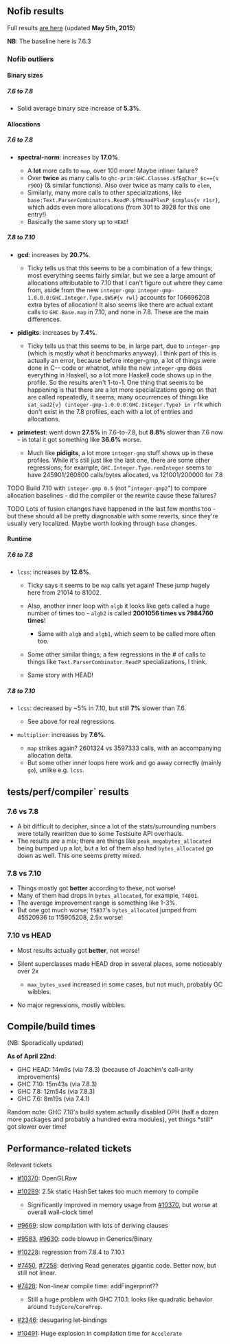 


## Nofib results



Full results [
are here](https://gist.githubusercontent.com/thoughtpolice/498d51153240cc4d899c/raw/9a43f6bbfd642cf4e7b15188f9c0b053d311f7b9/gistfile1.txt) (updated **May 5th, 2015**)



**NB**: The baseline here is 7.6.3


### Nofib outliers


#### Binary sizes


##### 7.6 to 7.8


- Solid average binary size increase of **5.3%**.

#### Allocations


##### 7.6 to 7.8


- **spectral-norm**: increases by **17.0%**.

  - A **lot** more calls to `map`, over 100 more! Maybe inliner failure?
  - Over **twice** as many calls to `ghc-prim:GHC.Classes.$fEqChar_$c=={v r90O}` (& similar functions). Also over twice as many calls to `elem`, 
  - Similarly, many more calls to other specializations, like `base:Text.ParserCombinators.ReadP.$fMonadPlusP_$cmplus{v r1sr}`, which adds even more allocations (from 301 to 3928 for this one entry!)
  - Basically the same story up to `HEAD`!

##### 7.8 to 7.10


- **gcd**: increases by **20.7%**.

  - Ticky tells us that this seems to be a combination of a few things; most everything seems fairly similar, but we see a large amount of allocations attributable to 7.10 that I can't figure out where they came from, aside from the new `integer-gmp`: `integer-gmp-1.0.0.0:GHC.Integer.Type.$WS#{v rwl}` accounts for 106696208 extra bytes of allocation! It also seems like there are actual extant calls to `GHC.Base.map` in 7.10, and none in 7.8. These are the main differences.
- **pidigits**: increases by **7.4%**.

  - Ticky tells us that this seems to be, in large part, due to `integer-gmp` (which is mostly what it benchmarks anyway). I think part of this is actually an error, because before integer-gmp, a lot of things were done in C-- code or whatnot, while the new `integer-gmp` does everything in Haskell, so a lot more Haskell code shows up in the profile. So the results aren't 1-to-1. One thing that seems to be happening is that there are a lot more specializations going on that are called repeatedly, it seems; many occurrences of things like `sat_sad2{v} (integer-gmp-1.0.0.0:GHC.Integer.Type) in rfK` which don't exist in the 7.8 profiles, each with a lot of entries and allocations.
- **primetest**: went down **27.5%** in 7.6-to-7.8, but **8.8%** slower than 7.6 now - in total it got something like **36.6%** worse.

  - Much like **pidigits**, a lot more `integer-gmp` stuff shows up in these profiles. While it's still just like the last one, there are some other regressions; for example, `GHC.Integer.Type.remInteger` seems to have 245901/260800 calls/bytes allocated, vs 121001/200000 for 7.8


TODO Build 7.10 with `integer-gmp 0.5` (not "`integer-gmp2`") to compare allocation baselines - did the compiler or the rewrite cause these failures?



TODO Lots of fusion changes have happened in the last few months too - but these should all be pretty diagnosable with some reverts, since they're usually very localized. Maybe worth looking through `base` changes.


#### Runtime


##### 7.6 to 7.8


- `lcss`: increases by **12.6%**.

  - Ticky says it seems to be `map` calls yet again! These jump hugely here from 21014 to 81002.
  - Also, another inner loop with `algb` it looks like gets called a huge number of times too - `algb2` is called **2001056 times vs 7984760 times**!

    - Same with `algb` and `algb1`, which seem to be called more often too.
  - Some other similar things; a few regressions in the \# of calls to things like `Text.ParserCombinator.ReadP` specializations, I think.
  - Same story with HEAD!

##### 7.8 to 7.10


- `lcss`: decreased by \~5% in 7.10, but still **7%** slower than 7.6.

  - See above for real regressions.
- `multiplier`: increases by **7.6%**.

  - `map` strikes again? 2601324 vs 3597333 calls, with an accompanying allocation delta.
  - But some other inner loops here work and go away correctly (mainly `go`), unlike e.g. `lcss`.


 


## tests/perf/compiler\` results


### 7.6 vs 7.8


- A bit difficult to decipher, since a lot of the stats/surrounding numbers were totally rewritten due to some Testsuite API overhauls.
- The results are a mix; there are things like `peak_megabytes_allocated` being bumped up a lot, but a lot of them also had `bytes_allocated` go down as well. This one seems pretty mixed.


  


### 7.8 vs 7.10


- Things mostly got **better** according to these, not worse!
- Many of them had drops in `bytes_allocated`, for example, `T4801`.
- The average improvement range is something like 1-3%.
- But one got much worse; `T5837`'s `bytes_allocated` jumped from 45520936 to 115905208, 2.5x worse!

### 7.10 vs HEAD


- Most results actually got **better**, not worse!
- Silent superclasses made HEAD drop in several places, some noticeably over 2x

  - `max_bytes_used` increased in some cases, but not much, probably GC wibbles.
- No major regressions, mostly wibbles.

## Compile/build times



(NB: Sporadically updated)



**As of April 22nd**:


- GHC HEAD: 14m9s  (via 7.8.3) (because of Joachim's call-arity improvements)
- GHC 7.10: 15m43s (via 7.8.3)
- GHC 7.8:  12m54s (via 7.8.3)
- GHC 7.6:  8m19s  (via 7.4.1)


Random note: GHC 7.10's build system actually disabled DPH (half a dozen more packages and probably a hundred extra modules), yet things \*still\* got slower over time!


## Performance-related tickets



Relevant tickets


- [\#10370](https://gitlab.staging.haskell.org/ghc/ghc/issues/10370): OpenGLRaw
- [\#10289](https://gitlab.staging.haskell.org/ghc/ghc/issues/10289): 2.5k static HashSet takes too much memory to compile

  - Significantly improved in memory usage from [\#10370](https://gitlab.staging.haskell.org/ghc/ghc/issues/10370), but worse at overall wall-clock time!
- [\#9669](https://gitlab.staging.haskell.org/ghc/ghc/issues/9669): slow compilation with lots of deriving clauses
- [\#9583](https://gitlab.staging.haskell.org/ghc/ghc/issues/9583), [\#9630](https://gitlab.staging.haskell.org/ghc/ghc/issues/9630): code blowup in Generics/Binary
- [\#10228](https://gitlab.staging.haskell.org/ghc/ghc/issues/10228): regression from 7.8.4 to 7.10.1
- [\#7450](https://gitlab.staging.haskell.org/ghc/ghc/issues/7450), [\#7258](https://gitlab.staging.haskell.org/ghc/ghc/issues/7258): deriving Read generates gigantic code. Better now, but still not linear.
- [\#7428](https://gitlab.staging.haskell.org/ghc/ghc/issues/7428): Non-linear compile time: addFingerprint??

  - Still a huge problem with GHC 7.10.1: looks like quadratic behavior around `TidyCore`/`CorePrep`.
- [\#2346](https://gitlab.staging.haskell.org/ghc/ghc/issues/2346): desugaring let-bindings 
- [\#10491](https://gitlab.staging.haskell.org/ghc/ghc/issues/10491): Huge explosion in compilation time for `Accelerate`
